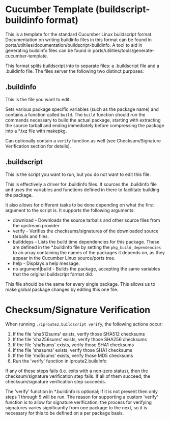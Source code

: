 # Cucumber Template (buildscript-buildinfo format)
This is a template for the standard Cucumber Linux buildscript format. Documentation on writing buildinfo files in this format can be found in ports/utiltiies/documentation/buildscript-buildinfo. A tool to aid in generating buildinfo files can be found in ports/utilities/tools/generate-cucumber-template.

This format splits buildscript into to separate files: a .buildscript file and a .buildinfo file. The files server the following two distinct purposes:

## .buildinfo
This is the file you want to edit.

Sets various package specific variables (such as the package name) and contains a function called `build`. The `build` function should run the commands necessary to build the actual package, starting with extracting the source tarball and ending immediately before compressing the package into a *.txz file with makepkg.

Can optionally contain a `verify` function as well (see Checksum/Signature Verification section for details).

## .buildscript
This is the script you want to run, but you do not want to edit this file.

This is effectively a driver for .buildinfo files. It sources the .buildinfo file and uses the variables and functions defined in there to facilitate building the package.

It also allows for different tasks to be done depending on what the first argument to the script is. It supports the following arguments:
* download - Downloads the source tarballs and other source files from the upstream provider.
* verify - Verifies the checksums/signatures of the downloaded source tarballs and files.
* builddeps - Lists the build time dependencies for this package. These are defined in the *.buildinfo file by setting the `pkg_build_dependencies` to an array containing the names of the packages it depends on, as they appear in the Cucumber Linux source/ports tree.
* help -  Displays a help message.
* no argument|build - Builds the package, accepting the same variables that the original buildscript format did.

This file should be the same for every single package. This allows us to make global package changes by editing this one file.

# Checksum/Signature Verification
When running `./iproute2.buildscript verify`, the following actions occur:
1. If the file 'sha512sums' exists, verify those SHA512 checksums
2. If the file 'sha256sums' exists, verify those SHA256 checksums
3. If the file 'sha1sums' exists, verify those SHA1 checksums
4. If the file 'shasums' exists, verify those SHA1 checksums
5. If the file 'md5sums' exists, verify those MD5 checksums
6. Run the 'verify' function in iproute2.buildinfo

If any of these steps fails (i.e. exits with a non-zero status), then the checksum/signature verification step fails. If all of them succeed, the checksum/signature verification step succeeds.

The 'verify' function in *.buildinfo is optional; if it is not present then only steps 1 through 5 will be run. The reason for supporting a custom 'verify' function is to allow for signature verification; the process for verifying signatures varies significantly from one package to the next, so it is necessary for this to be defined on a per package basis.

